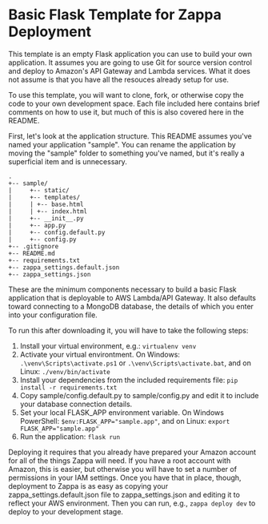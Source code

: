 # Basic Flask Template for Zappa Deployment
This template is an empty Flask application you can use to build your own application. It assumes you are going to use Git for source version control and deploy to Amazon's API Gateway and Lambda services. What it does not assume is that you have all the resouces already setup for use.

To use this template, you will want to clone, fork, or otherwise copy the code to your own development space. Each file included here contains brief comments on how to use it, but much of this is also covered here in the README.

First, let's look at the application structure. This README assumes you've named your application "sample". You can rename the application by moving the "sample" folder to something you've named, but it's really a superficial item and is unnecessary. 
```
.
+-- sample/
|     +-- static/
|     +-- templates/
|     | +-- base.html
|     | +-- index.html
|     +-- __init__.py
|     +-- app.py
|     +-- config.default.py
|     +-- config.py
+-- .gitignore
+-- README.md
+-- requirements.txt
+-- zappa_settings.default.json
+-- zappa_settings.json
```
These are the minimum components necessary to build a basic Flask application that is deployable to AWS Lambda/API Gateway. It also defaults toward connecting to a MongoDB database, the details of which you enter into your configuration file.

To run this after downloading it, you will have to take the following steps:

1. Install your virtual environment, e.g.: `virtualenv venv`
2. Activate your virtual environtment. On Windows: `.\venv\Scripts\activate.ps1` or `.\venv\Scripts\activate.bat`, and on Linux: `./venv/bin/activate`
3. Install your dependencies from the included requirements file: `pip install -r requirements.txt`
4. Copy sample/config.default.py to sample/config.py and edit it to include your database connection details.
5. Set your local FLASK_APP environment variable. On Windows PowerShell: `$env:FLASK_APP="sample.app"`, and on Linux: `export FLASK_APP="sample.app"`
6. Run the application: `flask run`

Deploying it requires that you already have prepared your Amazon account for all of the things Zappa will need. If you have a root account with Amazon, this is easier, but otherwise you will have to set a number of permissions in your IAM settings. Once you have that in place, though, deployment to Zappa is as easy as copying your zappa_settings.default.json file to zappa_settings.json and editing it to reflect your AWS environment. Then you can run, e.g., `zappa deploy dev` to deploy to your development stage.
